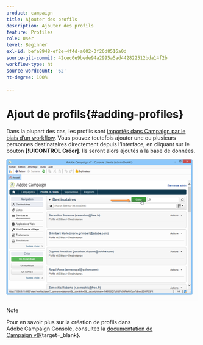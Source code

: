 ```yaml
---
product: campaign
title: Ajouter des profils
description: Ajouter des profils
feature: Profiles
role: User
level: Beginner
exl-id: befa8948-ef2e-4f4d-a002-3f26d8516a0d
source-git-commit: 42cec0e9bede94a2995a5ad442822512bda14f2b
workflow-type: ht
source-wordcount: '62'
ht-degree: 100%

---
```


# Ajout de profils{#adding-profiles}



Dans la plupart des cas, les profils sont [importés dans Campaign par le biais d’un workflow](../../platform/using/import-export-workflows.md). Vous pouvez toutefois ajouter une ou plusieurs personnes destinataires directement depuis l’interface, en cliquant sur le bouton **[!UICONTROL Créer]**. Ils seront alors ajoutés à la base de données.

![](assets/s_ncs_user_profile_add.png)

>[!NOTE]
>
>Pour en savoir plus sur la création de profils dans Adobe Campaign Console, consultez la [documentation de Campaign v8](https://experienceleague.adobe.com/fr/docs/campaign-classic/using/getting-started/profile-management/adding-profiles){target=_blank}.


<!--
Enter the information for this profile. The tabs and fields to be completed are described in [Editing a profile](../../platform/using/editing-a-profile.md).

Click **[!UICONTROL Save]** to validate profile creation. The profile is then added in Adobe Campaign database.
-->